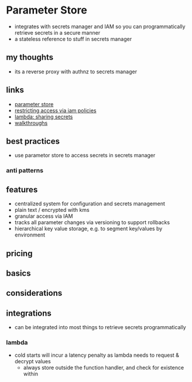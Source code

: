 # Parameter Store

- integrates with secrets manager and IAM so you can programmatically retrieve secrets in a secure manner
- a stateless reference to stuff in secrets manager

## my thoughts

- its a reverse proxy with authnz to secrets manager

## links

- [parameter store](https://docs.aws.amazon.com/systems-manager/latest/userguide/systems-manager-parameter-store.html)
- [restricting access via iam policies](https://docs.aws.amazon.com/systems-manager/latest/userguide/sysman-paramstore-access.html)
- [lambda: sharing secrets](https://aws.amazon.com/blogs/compute/sharing-secrets-with-aws-lambda-using-aws-systems-manager-parameter-store/)
- [walkthroughs](https://docs.aws.amazon.com/systems-manager/latest/userguide/sysman-paramstore-walk.html)

## best practices

- use parametor store to access secrets in secrets manager

### anti patterns

## features

- centralized system for configuration and secrets management
- plain text / encrypted with kms
- granular access via IAM
- tracks all parameter changes via versioning to support rollbacks
- hierarchical key value storage, e.g. to segment key/values by environment

## pricing

## basics

## considerations

## integrations

- can be integrated into most things to retrieve secrets programmatically

### lambda

- cold starts will incur a latency penalty as lambda needs to request & decrypt values
  - always store outside the function handler, and check for existence within
